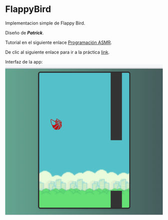 # FlappyBird

Implementacion simple de Flappy Bird.

Diseño de ***Patrick***.

Tutorial en el siguiente enlace [Programación ASMR](https://www.youtube.com/watch?v=gOEiSZVKfBA&list=WL&index=12&ab_channel=Patrick).

De clic al siguiente enlace para ir a la práctica [link](https://hydr0bius.github.io/FlappyBird/).

Interfaz de la app:
![portada](image/portada.png)